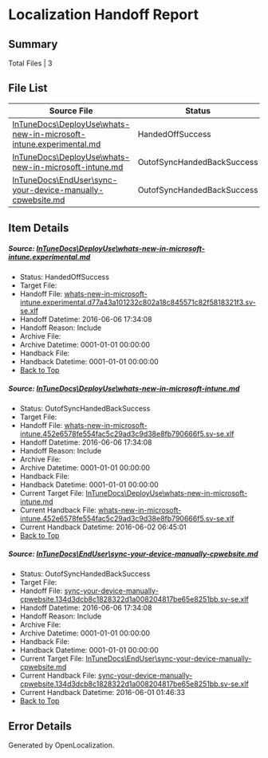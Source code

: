 # <a name='report-top'></a> Localization Handoff Report

## Summary
 Total Files | 3

## File List
 Source File | Status | Details 
 ----------- | ------ | ------- 
 [InTuneDocs\DeployUse\whats-new-in-microsoft-intune.experimental.md](https://github.com/Microsoft/IntuneDocs-pr/blob/70217eef1d4ba54f167c63f6d0e6b8351708d9a9/InTuneDocs/DeployUse/whats-new-in-microsoft-intune.experimental.md) | HandedOffSuccess | [Details](#988eac7d1d2ce61f4ce90b19d182df0b4f0cd5c0257)
 [InTuneDocs\DeployUse\whats-new-in-microsoft-intune.md](https://github.com/Microsoft/IntuneDocs-pr/blob/a3f2ae30e38c669e00800614f08ac382503d5e22/InTuneDocs/DeployUse/whats-new-in-microsoft-intune.md) | OutofSyncHandedBackSuccess | [Details](#141de80a80020cafaee9af0e8b2ceb887609270c258)
 [InTuneDocs\EndUser\sync-your-device-manually-cpwebsite.md](https://github.com/Microsoft/IntuneDocs-pr/blob/a3f2ae30e38c669e00800614f08ac382503d5e22/InTuneDocs/EndUser/sync-your-device-manually-cpwebsite.md) | OutofSyncHandedBackSuccess | [Details](#a2e15340726c43ca2996d27a3389cd8523838531433)

## Item Details
##### <a name='988eac7d1d2ce61f4ce90b19d182df0b4f0cd5c0257'></a> Source: [InTuneDocs\DeployUse\whats-new-in-microsoft-intune.experimental.md](https://github.com/Microsoft/IntuneDocs-pr/blob/70217eef1d4ba54f167c63f6d0e6b8351708d9a9/InTuneDocs/DeployUse/whats-new-in-microsoft-intune.experimental.md)
* Status: HandedOffSuccess
* Target File: 
* Handoff File: [whats-new-in-microsoft-intune.experimental.d77a43a101232c802a18c845571c82f5818321f3.sv-se.xlf](https://github.com/Microsoft/EM.handoff/blob/689138276d5050413d89d46231a5dffc580c739e/ol-handoff/Microsoft/IntuneDocs-pr.sv-se/master/whats-new-in-microsoft-intune.experimental.d77a43a101232c802a18c845571c82f5818321f3.sv-se.xlf)
* Handoff Datetime: 2016-06-06 17:34:08
* Handoff Reason: Include
* Archive File: 
* Archive Datetime: 0001-01-01 00:00:00
* Handback File: 
* Handback Datetime: 0001-01-01 00:00:00
* [Back to Top](#report-top)

##### <a name='141de80a80020cafaee9af0e8b2ceb887609270c258'></a> Source: [InTuneDocs\DeployUse\whats-new-in-microsoft-intune.md](https://github.com/Microsoft/IntuneDocs-pr/blob/a3f2ae30e38c669e00800614f08ac382503d5e22/InTuneDocs/DeployUse/whats-new-in-microsoft-intune.md)
* Status: OutofSyncHandedBackSuccess
* Target File: 
* Handoff File: [whats-new-in-microsoft-intune.452e6578fe554fac5c29ad3c9d38e8fb790666f5.sv-se.xlf](https://github.com/Microsoft/EM.handoff/blob/689138276d5050413d89d46231a5dffc580c739e/ol-handoff/Microsoft/IntuneDocs-pr.sv-se/master/whats-new-in-microsoft-intune.452e6578fe554fac5c29ad3c9d38e8fb790666f5.sv-se.xlf)
* Handoff Datetime: 2016-06-06 17:34:08
* Handoff Reason: Include
* Archive File: 
* Archive Datetime: 0001-01-01 00:00:00
* Handback File: 
* Handback Datetime: 0001-01-01 00:00:00
* Current Target File: [InTuneDocs\DeployUse\whats-new-in-microsoft-intune.md](https://github.com/Microsoft/IntuneDocs-pr.sv-se/blob/532ffe6f1737b4c7f64b737ca0233d79f228fb00/InTuneDocs/DeployUse/whats-new-in-microsoft-intune.md)
* Current Handback File: [whats-new-in-microsoft-intune.452e6578fe554fac5c29ad3c9d38e8fb790666f5.sv-se.xlf](https://github.com/Microsoft/EM.handback/blob/5dff4b7d1f075b0f021badd3d34829b04f4fcb36/ol-handback/Microsoft/IntuneDocs-pr.sv-se/master/whats-new-in-microsoft-intune.452e6578fe554fac5c29ad3c9d38e8fb790666f5.sv-se.xlf)
* Current Handback Datetime: 2016-06-02 06:45:01
* [Back to Top](#report-top)

##### <a name='a2e15340726c43ca2996d27a3389cd8523838531433'></a> Source: [InTuneDocs\EndUser\sync-your-device-manually-cpwebsite.md](https://github.com/Microsoft/IntuneDocs-pr/blob/a3f2ae30e38c669e00800614f08ac382503d5e22/InTuneDocs/EndUser/sync-your-device-manually-cpwebsite.md)
* Status: OutofSyncHandedBackSuccess
* Target File: 
* Handoff File: [sync-your-device-manually-cpwebsite.134d3dcb8c1828322d1a008204817be65e8251bb.sv-se.xlf](https://github.com/Microsoft/EM.handoff/blob/689138276d5050413d89d46231a5dffc580c739e/ol-handoff/Microsoft/IntuneDocs-pr.sv-se/master/sync-your-device-manually-cpwebsite.134d3dcb8c1828322d1a008204817be65e8251bb.sv-se.xlf)
* Handoff Datetime: 2016-06-06 17:34:08
* Handoff Reason: Include
* Archive File: 
* Archive Datetime: 0001-01-01 00:00:00
* Handback File: 
* Handback Datetime: 0001-01-01 00:00:00
* Current Target File: [InTuneDocs\EndUser\sync-your-device-manually-cpwebsite.md](https://github.com/Microsoft/IntuneDocs-pr.sv-se/blob/ded106009b121060219c2851848d2d50083ff8eb/InTuneDocs/EndUser/sync-your-device-manually-cpwebsite.md)
* Current Handback File: [sync-your-device-manually-cpwebsite.134d3dcb8c1828322d1a008204817be65e8251bb.sv-se.xlf](https://github.com/Microsoft/EM.handback/blob/5b6b4d046b9cd514dc90af8211b8993884bb9e57/ol-handback/Microsoft/IntuneDocs-pr.sv-se/master/sync-your-device-manually-cpwebsite.134d3dcb8c1828322d1a008204817be65e8251bb.sv-se.xlf)
* Current Handback Datetime: 2016-06-01 01:46:33
* [Back to Top](#report-top)


## Error Details

Generated by OpenLocalization.

